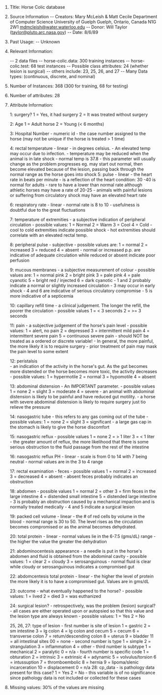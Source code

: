 1. TItle: Horse Colic database

2. Source Information
   -- Creators: Mary McLeish & Matt Cecile
	  	Department of Computer Science
		University of Guelph
		Guelph, Ontario, Canada N1G 2W1
		mdmcleish@water.waterloo.edu
   -- Donor:    Will Taylor (taylor@pluto.arc.nasa.gov)
   -- Date:     8/6/89

3. Past Usage:
   -- Unknown

4. Relevant Information:

   -- 2 data files 
      -- horse-colic.data: 300 training instances
      -- horse-colic.test: 68 test instances
   -- Possible class attributes: 24 (whether lesion is surgical)
     -- others include: 23, 25, 26, and 27
   -- Many Data types: (continuous, discrete, and nominal)

5. Number of Instances: 368 (300 for training, 68 for testing)

6. Number of attributes: 28

7. Attribute Information:

     1:  surgery?
               1 = Yes, it had surgery
               2 = It was treated without surgery

     2:  Age 
               1 = Adult horse
               2 = Young (< 6 months)

     3:  Hospital Number 
               - numeric id
               - the case number assigned to the horse
               (may not be unique if the horse is treated > 1 time)

     4:  rectal temperature
               - linear
               - in degrees celsius.
               - An elevated temp may occur due to infection.
               - temperature may be reduced when the animal is in late shock
               - normal temp is 37.8
               - this parameter will usually change as the problem progresses
                    eg. may start out normal, then become elevated because of
                    the lesion, passing back through the normal range as the
                    horse goes into shock
     5:  pulse 
               - linear
               - the heart rate in beats per minute
               - is a reflection of the heart condition: 30 -40 is normal for adults
               - rare to have a lower than normal rate although athletic horses
               may have a rate of 20-25
               - animals with painful lesions or suffering from circulatory shock
               may have an elevated heart rate

     6:  respiratory rate
               - linear
               - normal rate is 8 to 10
               - usefulness is doubtful due to the great fluctuations

     7:  temperature of extremities
               - a subjective indication of peripheral circulation
               - possible values:
                    1 = Normal
                    2 = Warm
                    3 = Cool
                    4 = Cold
               - cool to cold extremities indicate possible shock
               - hot extremities should correlate with an elevated rectal temp.

     8:  peripheral pulse
               - subjective
               - possible values are:
                    1 = normal
                    2 = increased
                    3 = reduced
                    4 = absent
               - normal or increased p.p. are indicative of adequate circulation
               while reduced or absent indicate poor perfusion

     9:  mucous membranes
               - a subjective measurement of colour
               - possible values are:
                    1 = normal pink
                    2 = bright pink
                    3 = pale pink
                    4 = pale cyanotic
                    5 = bright red / injected
                    6 = dark cyanotic
               - 1 and 2 probably indicate a normal or slightly increased
               circulation
               - 3 may occur in early shock
               - 4 and 6 are indicative of serious circulatory compromise
               - 5 is more indicative of a septicemia

     10: capillary refill time
               - a clinical judgement. The longer the refill, the poorer the
               circulation
               - possible values
                    1 = < 3 seconds
                    2 = >= 3 seconds

     11: pain - a subjective judgement of the horse's pain level
               - possible values:
                    1 = alert, no pain
                    2 = depressed
                    3 = intermittent mild pain
                    4 = intermittent severe pain
                    5 = continuous severe pain
               - should NOT be treated as a ordered or discrete variable!
               - In general, the more painful, the more likely it is to require
               surgery
               - prior treatment of pain may mask the pain level to some extent

     12: peristalsis                              
               - an indication of the activity in the horse's gut. As the gut
               becomes more distended or the horse becomes more toxic, the
               activity decreases
               - possible values:
                    1 = hypermotile
                    2 = normal
                    3 = hypomotile
                    4 = absent

     13: abdominal distension
               - An IMPORTANT parameter.
               - possible values
                    1 = none
                    2 = slight
                    3 = moderate
                    4 = severe
               - an animal with abdominal distension is likely to be painful and
               have reduced gut motility.
               - a horse with severe abdominal distension is likely to require
               surgery just tio relieve the pressure

     14: nasogastric tube
               - this refers to any gas coming out of the tube
               - possible values:
                    1 = none
                    2 = slight
                    3 = significant
               - a large gas cap in the stomach is likely to give the horse
               discomfort

     15: nasogastric reflux
               - possible values
                    1 = none
                    2 = > 1 liter
                    3 = < 1 liter
               - the greater amount of reflux, the more likelihood that there is
               some serious obstruction to the fluid passage from the rest of
               the intestine

     16: nasogastric reflux PH
               - linear
               - scale is from 0 to 14 with 7 being neutral
               - normal values are in the 3 to 4 range

     17: rectal examination - feces
               - possible values
                    1 = normal
                    2 = increased
                    3 = decreased
                    4 = absent
               - absent feces probably indicates an obstruction

     18: abdomen
               - possible values
                    1 = normal
                    2 = other
                    3 = firm feces in the large intestine
                    4 = distended small intestine
                    5 = distended large intestine
               - 3 is probably an obstruction caused by a mechanical impaction
               and is normally treated medically
               - 4 and 5 indicate a surgical lesion

     19: packed cell volume
               - linear
               - the # of red cells by volume in the blood
               - normal range is 30 to 50. The level rises as the circulation
               becomes compromised or as the animal becomes dehydrated.

     20: total protein
               - linear
               - normal values lie in the 6-7.5 (gms/dL) range
               - the higher the value the greater the dehydration

     21: abdominocentesis appearance
               - a needle is put in the horse's abdomen and fluid is obtained from
               the abdominal cavity
               - possible values:
                    1 = clear
                    2 = cloudy
                    3 = serosanguinous
               - normal fluid is clear while cloudy or serosanguinous indicates
               a compromised gut

     22: abdomcentesis total protein
               - linear
               - the higher the level of protein the more likely it is to have a
               compromised gut. Values are in gms/dL

     23: outcome
               - what eventually happened to the horse?
               - possible values:
                    1 = lived
                    2 = died
                    3 = was euthanized

     24: surgical lesion?
               - retrospectively, was the problem (lesion) surgical?
               - all cases are either operated upon or autopsied so that
               this value and the lesion type are always known
               - possible values:
                    1 = Yes
                    2 = No

     25, 26, 27: type of lesion
               - first number is site of lesion
                    1 = gastric
                    2 = sm intestine
                    3 = lg colon
                    4 = lg colon and cecum
                    5 = cecum
                    6 = transverse colon
                    7 = retum/descending colon
                    8 = uterus
                    9 = bladder
                    11 = all intestinal sites
                    00 = none
               - second number is type
                    1 = simple
                    2 = strangulation
                    3 = inflammation
                    4 = other
               - third number is subtype
                    1 = mechanical
                    2 = paralytic
                    0 = n/a
               - fourth number is specific code
                    1 = obturation
                    2 = intrinsic
                    3 = extrinsic
                    4 = adynamic
                    5 = volvulus/torsion
                    6 = intussuption
                    7 = thromboembolic
                    8 = hernia
                    9 = lipoma/slenic incarceration
                    10 = displacement
                    0 = n/a
     28: cp_data
               - is pathology data present for this case?
                    1 = Yes
                    2 = No
               - this variable is of no significance since pathology data
               is not included or collected for these cases

8. Missing values: 30% of the values are missing